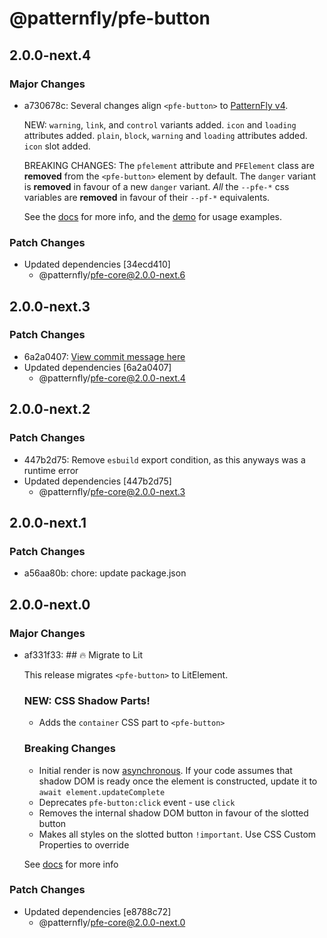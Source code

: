 # @patternfly/pfe-button

## 2.0.0-next.4

### Major Changes

- a730678c: Several changes align `<pfe-button>` to [PatternFly v4](https://patternfly.org/components/button).

  NEW:
  `warning`, `link`, and `control` variants added.
  `icon` and `loading` attributes added.
  `plain`, `block`, `warning` and `loading` attributes added.
  `icon` slot added.

  BREAKING CHANGES:
  The `pfelement` attribute and `PFElement` class are **removed** from the `<pfe-button>` element by default.
  The `danger` variant is **removed** in favour of a new `danger` variant.
  _All_ the `--pfe-*` css variables are **removed** in favour of their `--pf-*` equivalents.

  See the [docs](https://patternflyelements.org/components/button) for more info,
  and the [demo](https://patternflyelements.org/components/button/demo) for usage examples.

### Patch Changes

- Updated dependencies [34ecd410]
  - @patternfly/pfe-core@2.0.0-next.6

## 2.0.0-next.3

### Patch Changes

- 6a2a0407: [View commit message here](https://gist.github.com/heyMP/200fc0b840690541475923facba393ab)
- Updated dependencies [6a2a0407]
  - @patternfly/pfe-core@2.0.0-next.4

## 2.0.0-next.2

### Patch Changes

- 447b2d75: Remove `esbuild` export condition, as this anyways was a runtime error
- Updated dependencies [447b2d75]
  - @patternfly/pfe-core@2.0.0-next.3

## 2.0.0-next.1

### Patch Changes

- a56aa80b: chore: update package.json

## 2.0.0-next.0

### Major Changes

- af331f33: ## 🔥 Migrate to Lit

  This release migrates `<pfe-button>` to LitElement.

  ### NEW: CSS Shadow Parts!

  - Adds the `container` CSS part to `<pfe-button>`

  ### Breaking Changes

  - Initial render is now [asynchronous](https://lit.dev/docs/components/lifecycle/#reactive-update-cycle).
    If your code assumes that shadow DOM is ready once the element is constructed, update it to `await element.updateComplete`
  - Deprecates `pfe-button:click` event - use `click`
  - Removes the internal shadow DOM button in favour of the slotted button
  - Makes all styles on the slotted button `!important`. Use CSS Custom Properties to override

  See [docs](https://patternflyelements.org/components/button/) for more info

### Patch Changes

- Updated dependencies [e8788c72]
  - @patternfly/pfe-core@2.0.0-next.0

